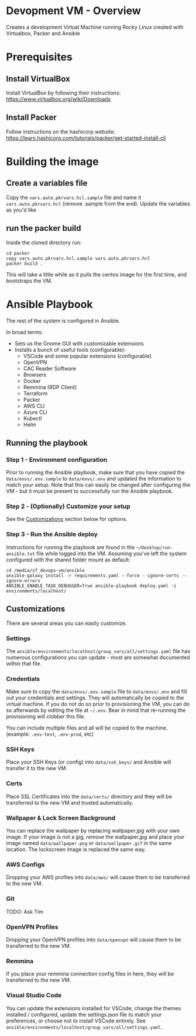 # Devopment VM - Overview

Creates a development Virtual Machine running Rocky Linux created with Virtualbox, Packer and Ansible

# Prerequisites

## Install VirtualBox

Install VirtualBox by following their instructions: https://www.virtualbox.org/wiki/Downloads

## Install Packer

Follow instructions on the hashicorp website: https://learn.hashicorp.com/tutorials/packer/get-started-install-cli

# Building the image

## Create a variables file

Copy the `vars.auto.pkrvars.hcl.sample` file and name it `vars.auto.pkrvars.hcl` (remove .sample from the end). Update the variables as you'd like

## run the packer build

Inside the cloned directory run:
```
cd packer
copy vars.auto.pkrvars.hcl.sample vars.auto.pkrvars.hcl
packer build .
```
This will take a little while as it pulls the centos image for the first time, and bootstraps the VM.

# Ansible Playbook

The rest of the system is configured in Ansible.

In broad terms:
  * Sets us the Gnome GUI with customizable extensions
  * Installs a bunch of useful tools (configurable):
    * VSCode and some popular extensions (configurable)
    * OpenVPN
    * CAC Reader Software
    * Browsers
    * Docker
    * Remmina (RDP Client)
    * Terraform
    * Packer
    * AWS CLI
    * Azure CLI
    * Kubectl
    * Helm

## Running the playbook

### Step 1 - Environment configuration

Prior to running the Ansible playbook, make sure that you have copied the `data/envs/.env.sample` to `data/envs/.env` and updated the information to match your setup. Note that this can easily be changed after configuring the VM - but it must be present to successfully run the Ansible playbook.

### Step 2 - (Optionally) Customize your setup

See the [Customizations](#customizations) section below for options.

### Step 3 - Run the Ansible deploy

Instructions for running the playbook are found in the `~/Desktop/run-ansible.txt` file while logged into the VM. Assuming you've left the system configured with the shared folder mount as default:

```
cd /media/sf_devops-vm/ansible
ansible-galaxy install -r requirements.yaml --force --ignore-certs --ignore-errors
ANSIBLE_ENABLE_TASK_DEBUGGER=True ansible-playbook deploy.yaml -i environments/localhost/
```

## Customizations

There are several areas you can easily customize.

### Settings

The `ansible/environments/localhost/group_vars/all/settings.yaml` file has numerous configurations you can update - most are somewhat documented within that file.

### Credentials

Make sure to copy the `data/envs/.env.sample` file to `data/envs/.env` and fill out your credentials and settings. They will automatically be copied to the virtual machine. If you do not do so prior to provisioning the VM, you can do so afterwards by editing the file at `~/.env`. Bear in mind that re-running the provisioning will clobber this file.

You can include multiple files and all will be copied to the machine. (example: `.env-test`, `.env-prod`, etc)

### SSH Keys

Place your SSH Keys (or config) into `data/ssh_keys/` and Ansible will transfer it to the new VM.

### Certs

Place SSL Certificates into the `data/certs/` directory and they will be transferred to the new VM and trusted automatically.

### Wallpaper & Lock Screen Background

You can replace the wallpaper by replacing wallpaper.jpg with your own image. If your image is not a jpg, _remove_ the wallpaper.jpg and place your image named `data/wallpaper.png` or `data/wallpaper.gif` in the same location. The lockscreen image is replaced the same way.

### AWS Configs

Dropping your AWS profiles into `data/aws/` will cause them to be transferred to the new VM.

### Git

TODO: Ask Tim

### OpenVPN Profiles

Dropping your OpenVPN profiles into `data/openvpn` will cause them to be transferred to the new VM.

### Remmina

If you place your remmina connection config files in here, they will be transferred to the new VM.

### Visual Studio Code
You can update the extensions installed for VSCode, change the themes installed / configured, update the settings.json file to match your preferences, or choose not to install VSCode entirely. See `ansible/environments/localhost/group_vars/all/settings.yaml`.
